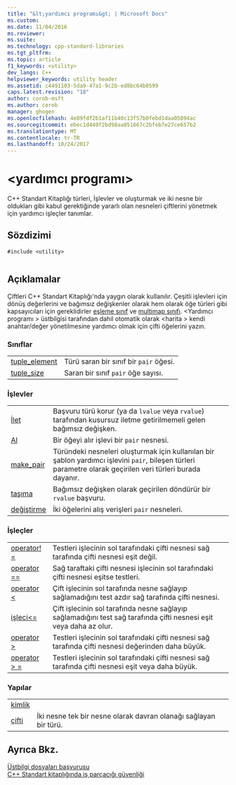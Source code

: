 ```yaml
---
title: "&lt;yardımcı programı&gt; | Microsoft Docs"
ms.custom: 
ms.date: 11/04/2016
ms.reviewer: 
ms.suite: 
ms.technology: cpp-standard-libraries
ms.tgt_pltfrm: 
ms.topic: article
f1_keywords: <utility>
dev_langs: C++
helpviewer_keywords: utility header
ms.assetid: c4491103-5da9-47a1-9c2b-ed8bc64b0599
caps.latest.revision: "18"
author: corob-msft
ms.author: corob
manager: ghogen
ms.openlocfilehash: 4e89fdf2b1af11b40c13f57b0febd1daa05894ac
ms.sourcegitcommit: ebec1d449f2bd98aa851667c2bfeb7e27ce657b2
ms.translationtype: MT
ms.contentlocale: tr-TR
ms.lasthandoff: 10/24/2017
---
```

# <a name="ltutilitygt"></a>&lt;yardımcı programı&gt;
C++ Standart Kitaplığı türleri, İşlevler ve oluşturmak ve iki nesne bir oldukları gibi kabul gerektiğinde yararlı olan nesneleri çiftlerini yönetmek için yardımcı işleçler tanımlar.  
  
## <a name="syntax"></a>Sözdizimi  
  
```  
#include <utility>  
  
```  
  
## <a name="remarks"></a>Açıklamalar  
 Çiftleri C++ Standart Kitaplığı'nda yaygın olarak kullanılır. Çeşitli işlevleri için dönüş değerlerini ve bağımsız değişkenler olarak hem olarak öğe türleri gibi kapsayıcıları için gereklidirler [eşleme sınıf](../standard-library/map-class.md) ve [multimap sınıfı](../standard-library/multimap-class.md). \<Yardımcı programı > üstbilgisi tarafından dahil otomatik olarak \<harita > kendi anahtar/değer yönetilmesine yardımcı olmak için çifti öğelerini yazın.  
  
### <a name="classes"></a>Sınıflar  
  
|||  
|-|-|  
|[tuple_element](../standard-library/tuple-element-class-tuple.md)|Türü saran bir sınıf bir `pair` öğesi.|  
|[tuple_size](../standard-library/tuple-size-class-tuple.md)|Saran bir sınıf `pair` öğe sayısı.|  
  
### <a name="functions"></a>İşlevler  
  
|||  
|-|-|  
|[İlet](../standard-library/utility-functions.md#forward)|Başvuru türü korur (ya da `lvalue` veya `rvalue`) tarafından kusursuz iletme getirilmemeli gelen bağımsız değişken.|  
|[Al](../standard-library/utility-functions.md#get)|Bir öğeyi alır işlevi bir `pair` nesnesi.|  
|[make_pair](../standard-library/utility-functions.md#make_pair)|Türündeki nesneleri oluşturmak için kullanılan bir şablon yardımcı işlevini `pair`, bileşen türleri parametre olarak geçirilen veri türleri burada dayanır.|  
|[taşıma](../standard-library/utility-functions.md#move)|Bağımsız değişken olarak geçirilen döndürür bir `rvalue` başvuru.|  
|[değiştirme](../standard-library/utility-functions.md#swap)|İki öğelerini alış verişleri `pair` nesneleri.|  
  
### <a name="operators"></a>İşleçler  
  
|||  
|-|-|  
|[operator! =](../standard-library/utility-operators.md#op_neq)|Testleri işlecinin sol tarafındaki çifti nesnesi sağ tarafında çifti nesnesi eşit değil.|  
|[operator ==](../standard-library/utility-operators.md#op_eq_eq)|Sağ taraftaki çifti nesnesi işlecinin sol tarafındaki çifti nesnesi eşitse testleri.|  
|[operator <](../standard-library/utility-operators.md#op_lt)|Çift işlecinin sol tarafında nesne sağlayıp sağlamadığını test azdır sağ tarafında çifti nesnesi.|  
|[işleci\<=](../standard-library/utility-operators.md#op_gt_eq)|Çift işlecinin sol tarafında nesne sağlayıp sağlamadığını test sağ tarafında çifti nesnesi eşit veya daha az olur.|  
|[operator >](../standard-library/utility-operators.md#op_gt)|Testleri işlecinin sol tarafındaki çifti nesnesi sağ tarafında çifti nesnesi değerinden daha büyük.|  
|[operator > =](../standard-library/utility-operators.md#op_gt_eq)|Testleri işlecinin sol tarafındaki çifti nesnesi sağ tarafında çifti nesnesi eşit veya daha büyük.|  
  
### <a name="structs"></a>Yapılar  
  
|||  
|-|-|  
|[kimlik](../standard-library/identity-structure.md)||  
|[çifti](../standard-library/pair-structure.md)|İki nesne tek bir nesne olarak davran olanağı sağlayan bir türü.|  
  
## <a name="see-also"></a>Ayrıca Bkz.  
 [Üstbilgi dosyaları başvurusu](../standard-library/cpp-standard-library-header-files.md)   
 [C++ Standart kitaplığında iş parçacığı güvenliği](../standard-library/thread-safety-in-the-cpp-standard-library.md)



